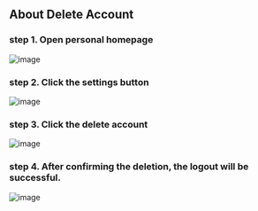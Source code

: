 ## About Delete Account

### step 1. Open personal homepage
![image](https://github.com/john2wsx/HighendFlagship.Account/assets/153063390/4cdfa707-6a0b-42bc-b1d9-90114a8771d0)

### step 2. Click the settings button
![image](https://github.com/john2wsx/HighendFlagship.Account/assets/153063390/f48ab80d-30d5-4b6f-8847-4a7886ff85bf)

### step 3. Click the delete account
![image](https://github.com/john2wsx/HighendFlagship.Account/assets/153063390/d890b3dd-fec2-4343-becb-0f98d2db7b17)

### step 4. After confirming the deletion, the logout will be successful.
![image](https://github.com/john2wsx/HighendFlagship.Account/assets/153063390/9172793a-aa39-4d6b-8a31-d7581d37ec48)
